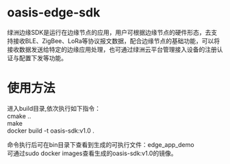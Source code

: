 # oasis-edge-sdk

绿洲边缘SDK是运行在边缘节点的应用，用户可根据边缘节点的硬件形态，去支持接收BLE、ZigBee、LoRa等协议报文数据，配合边缘节点的基础功能，可以将接收数据发送给特定的边缘应用处理，也可通过绿洲云平台管理接入设备的注册认证与配置下发等功能。

# 使用方法

进入build目录,依次执行如下指令：<br>
cmake ..<br>
make<br>
docker build -t oasis-sdk:v1.0 .<br>

命令执行后可在bin目录下查看到生成的可执行文件：edge_app_demo<br>
可通过sudo docker images查看生成的oasis-sdk:v1.0的镜像。


